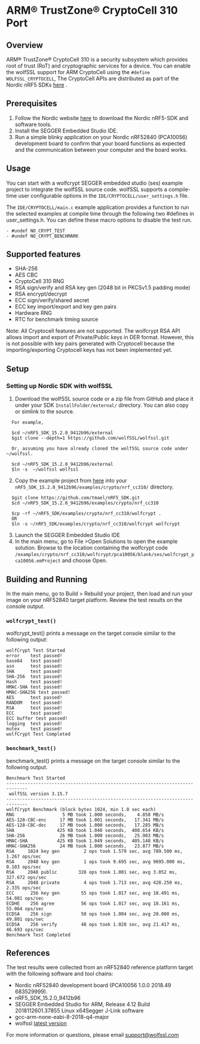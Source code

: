 # ARM® TrustZone® CryptoCell 310 Port
## Overview
ARM® TrustZone® CryptoCell 310 is a security subsystem which provides root of trust (RoT) and cryptographic services for a device.
You can enable the wolfSSL support for ARM CryptoCell using the `#define WOLFSSL_CRYPTOCELL`, The CryptoCell APIs are distributed as part of the Nordic nRF5 SDKs [here](https://infocenter.nordicsemi.com/index.jsp?topic=%2Fcom.nordic.infocenter.sdk5.v15.0.0%2Fgroup__cryptocell__api.html) .

## Prerequisites
1. Follow the Nordic website [here](https://www.nordicsemi.com/Software-and-Tools/Software/nRF5-SDK) to download the Nordic nRF5-SDK and software tools.
2. Install the SEGGER Embedded Studio IDE.
3. Run a simple blinky application on your Nordic nRF52840 (PCA10056) development board to confirm that your board functions as expected and the communication between your computer and the board works.

## Usage
You can start with a wolfcrypt SEGGER embedded studio (ses) example project to integrate the wolfSSL source code.
wolfSSL supports a compile-time user configurable options in the `IDE/CRYPTOCELL/user_settings.h` file.

The `IDE/CRYPTOCELL/main.c` example application provides a function to run the selected examples at compile time through the following two #defines in user_settings.h. You can define these macro options to disable the test run.
```
- #undef NO_CRYPT_TEST
- #undef NO_CRYPT_BENCHMARK
```

## Supported features
- SHA-256
- AES CBC
- CryptoCell 310 RNG
- RSA sign/verify and RSA key gen (2048 bit in PKCSv1.5 padding mode)
- RSA encrypt/decrypt
- ECC sign/verify/shared secret
- ECC key import/export and key gen pairs
- Hardware RNG
- RTC for benchmark timing source

Note: All Cryptocell features are not supported. The wolfcrypt RSA API allows import and export of Private/Public keys in DER format. However, this is not possible with key pairs generated with Cryptocell because the importing/exporting Cryptocell keys has not been implemented yet.

## Setup
### Setting up Nordic SDK with wolfSSL
1. Download the wolfSSL source code or a zip file from GitHub and place it under your SDK `InstallFolder/external/` directory. You can also copy or simlink to the source.
```
  For example,

  $cd ~/nRF5_SDK_15.2.0_9412b96/external
  $git clone --depth=1 https://github.com/wolfSSL/wolfssl.git

  Or, assuming you have already cloned the wolfSSL source code under ~/wolfssl.

  $cd ~/nRF5_SDK_15.2.0_9412b96/external
  $ln -s  ~/wolfssl wolfssl
```
2. Copy the example project from [here](https://github.com/tmael/nRF5_SDK/tree/master/examples/crypto/nrf_cc310/wolfcrypt) into your `nRF5_SDK_15.2.0_9412b96/examples/crypto/nrf_cc310/` directory.
```
  $git clone https://github.com/tmael/nRF5_SDK.git
  $cd ~/nRF5_SDK_15.2.0_9412b96/examples/crypto/nrf_cc310

  $cp -rf ~/nRF5_SDK/examples/crypto/nrf_cc310/wolfcrypt .
  OR
  $ln -s ~/nRF5_SDK/examples/crypto/nrf_cc310/wolfcrypt wolfcrypt
```
3. Launch the SEGGER Embedded Studio IDE
4. In the main menu, go to File >Open Solutions to open the example solution. Browse to the location containing the wolfcrypt code `/examples/crypto/nrf_cc310/wolfcrypt/pca10056/blank/ses/wolfcrypt_pca10056.emProject` and choose Open.

## Building and Running
In the main menu, go to Build > Rebuild your project, then load and run your image on your nRF52840 target platform. Review the test results on the console output.

### `wolfcrypt_test()`
wolfcrypt_test() prints a message on the target console similar to the following output:
```
wolfCrypt Test Started
error    test passed!
base64   test passed!
asn      test passed!
SHA      test passed!
SHA-256  test passed!
Hash     test passed!
HMAC-SHA test passed!
HMAC-SHA256 test passed!
AES      test passed!
RANDOM   test passed!
RSA      test passed!
ECC      test passed!
ECC buffer test passed!
logging  test passed!
mutex    test passed!
wolfCrypt Test Completed
```
### `benchmark_test()`
benchmark_test() prints a message on the target console similar to the following output.
```
Benchmark Test Started
------------------------------------------------------------------------------
 wolfSSL version 3.15.7
------------------------------------------------------------------------------
wolfCrypt Benchmark (block bytes 1024, min 1.0 sec each)
RNG                  5 MB took 1.000 seconds,    4.858 MB/s
AES-128-CBC-enc     17 MB took 1.001 seconds,   17.341 MB/s
AES-128-CBC-dec     17 MB took 1.000 seconds,   17.285 MB/s
SHA                425 KB took 1.040 seconds,  408.654 KB/s
SHA-256             26 MB took 1.000 seconds,   25.903 MB/s
HMAC-SHA           425 KB took 1.049 seconds,  405.148 KB/s
HMAC-SHA256         24 MB took 1.000 seconds,   23.877 MB/s
RSA     1024 key gen         2 ops took 1.579 sec, avg 789.500 ms, 1.267 ops/sec
RSA     2048 key gen         1 ops took 9.695 sec, avg 9695.000 ms, 0.103 ops/sec
RSA     2048 public        328 ops took 1.001 sec, avg 3.052 ms, 327.672 ops/sec
RSA     2048 private         4 ops took 1.713 sec, avg 428.250 ms, 2.335 ops/sec
ECC      256 key gen        55 ops took 1.017 sec, avg 18.491 ms, 54.081 ops/sec
ECDHE    256 agree          56 ops took 1.017 sec, avg 18.161 ms, 55.064 ops/sec
ECDSA    256 sign           50 ops took 1.004 sec, avg 20.080 ms, 49.801 ops/sec
ECDSA    256 verify         48 ops took 1.028 sec, avg 21.417 ms, 46.693 ops/sec
Benchmark Test Completed
```

## References
The test results were collected from an nRF52840 reference platform target with the following software and tool chains:
- Nordic nRF52840 development board (PCA10056 1.0.0 2018.49 683529999).
- nRF5_SDK_15.2.0_9412b96
- SEGGER Embedded Studio for ARM, Release 4.12  Build 2018112601.37855 Linux x64Segger J-Link software
- gcc-arm-none-eabi-8-2018-q4-major
- wolfssl [latest version](https://github.com/wolfSSL/wolfssl)

For more information or questions, please email [support@wolfssl.com](mailto:support@wolfssl.com)
